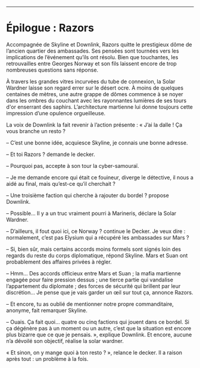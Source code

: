 ----
# Épilogue : Razors

Accompagnée de Skyline et Downlink, Razors quitte le prestigieux dôme de l’ancien quartier des ambassades. Ses pensées sont tournées vers les implications de l’événement qu’ils ont résolu. Bien que touchantes, les retrouvailles entre Georges Norway et son fils laissent encore de trop nombreuses questions sans réponse.

À travers les grandes vitres incurvées du tube de connexion, la Solar Wardner laisse son regard errer sur le désert ocre. À moins de quelques centaines de mètres, une autre grappe de dômes commence à se noyer dans les ombres du couchant avec les rayonnantes lumières de ses tours d'or enserrant des saphirs. L’architecture martienne lui donne toujours cette impression d’une opulence orgueilleuse.

La voix de Downlink la fait revenir à l’action présente : « J’ai la dalle ! Ça vous branche un resto ?

– C’est une bonne idée, acquiesce Skyline, je connais une bonne adresse.

– Et toi Razors ? demande le decker.

– Pourquoi pas, accepte à son tour la cyber-samouraï.

– Je me demande encore qui était ce fouineur, diverge le détective, il nous a aidé au final, mais qu’est-ce qu’il cherchait ?

– Une troisième faction qui cherche à rajouter du bordel ? propose Downlink.

– Possible… Il y a un truc vraiment pourri à Marineris, déclare la Solar Wardner.

– D’ailleurs, il fout quoi ici, ce Norway ? continue le Decker. Je veux dire : normalement, c’est pas Elysium qui a récupéré les ambassades sur Mars ?

– Si, bien sûr, mais certains accords moins formels sont signés loin des regards du reste du corps diplomatique, répond Skyline. Mars et Suan ont probablement des affaires privées à régler.

– Hmm… Des accords officieux entre Mars et Suan ; la mafia martienne engagée pour faire pression dessus ; une tierce partie qui vandalise l’appartement du diplomate ; des forces de sécurité qui brillent par leur discrétion… Je pense que je vais garder un œil sur tout ça, annonce Razors.

– Et encore, tu as oublié de mentionner notre propre commanditaire, anonyme, fait remarquer Skyline.

– Ouais. Ça fait quoi… quatre ou cinq factions qui jouent dans ce bordel. Si ça dégénère pas à un moment ou un autre, c’est que la situation est encore plus bizarre que ce que je pensais. », explique Downlink. Et encore, aucune n’a dévoilé son objectif, réalise la solar wardner.

« Et sinon, on y mange quoi à ton resto ? », relance le decker. Il a raison après tout : un problème à la fois.
